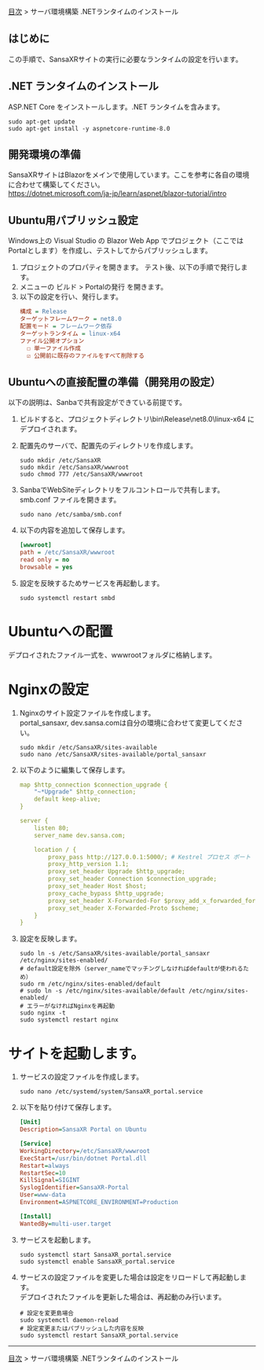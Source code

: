 [目次](../目次.md) > サーバ環境構築 .NETランタイムのインストール

## はじめに
この手順で、SansaXRサイトの実行に必要なランタイムの設定を行います。  

## .NET ランタイムのインストール
ASP.NET Core をインストールします。.NET ランタイムを含みます。
   ```shell
   sudo apt-get update
   sudo apt-get install -y aspnetcore-runtime-8.0
   ```

## 開発環境の準備
SansaXRサイトはBlazorをメインで使用しています。ここを参考に各自の環境に合わせて構築してください。  
https://dotnet.microsoft.com/ja-jp/learn/aspnet/blazor-tutorial/intro

## Ubuntu用パブリッシュ設定
Windows上の Visual Studio の Blazor Web App でプロジェクト（ここではPortalとします）を作成し、テストしてからパブリッシュします。 
1. プロジェクトのプロパティを開きます。
テスト後、以下の手順で発行します。
1. メニューの ビルド > Portalの発行 を開きます。
1. 以下の設定を行い、発行します。
   ```ini
   構成 = Release
   ターゲットフレームワーク = net8.0
   配置モード = フレームワーク依存
   ターゲットランタイム = linux-x64
   ファイル公開オプション
     ☐ 単一ファイル作成
     ☑ 公開前に既存のファイルをすべて削除する
   ```

## Ubuntuへの直接配置の準備（開発用の設定）
以下の説明は、Sanbaで共有設定ができている前提です。
1. ビルドすると、プロジェクトディレクトリ\bin\Release\net8.0\linux-x64 にデプロイされます。

1. 配置先のサーバで、配置先のディレクトリを作成します。
   ```shell
   sudo mkdir /etc/SansaXR
   sudo mkdir /etc/SansaXR/wwwroot
   sudo chmod 777 /etc/SansaXR/wwwroot
   ```
1. SanbaでWebSiteディレクトリをフルコントロールで共有します。  
   smb.conf ファイルを開きます。
   ```shell
   sudo nano /etc/samba/smb.conf
   ```
1. 以下の内容を追加して保存します。
   ```ini
   [wwwroot]
   path = /etc/SansaXR/wwwroot
   read only = no
   browsable = yes
   ```
1. 設定を反映するためサービスを再起動します。
   ```shell
   sudo systemctl restart smbd
   ```
# Ubuntuへの配置
デプロイされたファイル一式を、wwwrootフォルダに格納します。

# Nginxの設定
1. Nginxのサイト設定ファイルを作成します。  
   portal_sansaxr, dev.sansa.comは自分の環境に合わせて変更してください。
   ```shell
   sudo mkdir /etc/SansaXR/sites-available
   sudo nano /etc/SansaXR/sites-available/portal_sansaxr
   ```
1. 以下のように編集して保存します。
   ```yaml
   map $http_connection $connection_upgrade {
       "~*Upgrade" $http_connection;
       default keep-alive;
   }

   server {
       listen 80;
       server_name dev.sansa.com;

       location / {
           proxy_pass http://127.0.0.1:5000/; # Kestrel プロセス ポート
           proxy_http_version 1.1;
           proxy_set_header Upgrade $http_upgrade;
           proxy_set_header Connection $connection_upgrade;
           proxy_set_header Host $host;
           proxy_cache_bypass $http_upgrade;
           proxy_set_header X-Forwarded-For $proxy_add_x_forwarded_for;
           proxy_set_header X-Forwarded-Proto $scheme;
       }
   }
   ```
1. 設定を反映します。
   ```shell
   sudo ln -s /etc/SansaXR/sites-available/portal_sansaxr /etc/nginx/sites-enabled/
   # default設定を除外（server_nameでマッチングしなければdefaultが使われるため）
   sudo rm /etc/nginx/sites-enabled/default
   # sudo ln -s /etc/nginx/sites-available/default /etc/nginx/sites-enabled/
   # エラーがなければNginxを再起動
   sudo nginx -t
   sudo systemctl restart nginx
   ```
# サイトを起動します。
1. サービスの設定ファイルを作成します。
   ```shell
   sudo nano /etc/systemd/system/SansaXR_portal.service
   ```
2. 以下を貼り付けて保存します。
   ```ini
   [Unit]
   Description=SansaXR Portal on Ubuntu

   [Service]
   WorkingDirectory=/etc/SansaXR/wwwroot
   ExecStart=/usr/bin/dotnet Portal.dll
   Restart=always
   RestartSec=10
   KillSignal=SIGINT
   SyslogIdentifier=SansaXR-Portal
   User=www-data
   Environment=ASPNETCORE_ENVIRONMENT=Production

   [Install]
   WantedBy=multi-user.target
   ```
1. サービスを起動します。
   ```shell
   sudo systemctl start SansaXR_portal.service
   sudo systemctl enable SansaXR_portal.service
   ```
1. サービスの設定ファイルを変更した場合は設定をリロードして再起動します。  
   デプロイされたファイルを更新した場合は、再起動のみ行います。
   ```shell
   # 設定を変更島場合
   sudo systemctl daemon-reload
   # 設定変更またはパブリッシュした内容を反映
   sudo systemctl restart SansaXR_portal.service
   ```

***
[目次](../目次.md) > サーバ環境構築 .NETランタイムのインストール